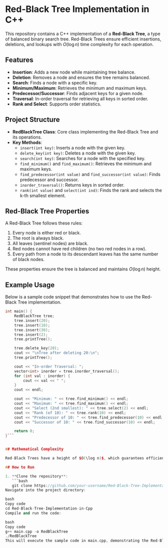 # Red-Black Tree Implementation in C++

This repository contains a C++ implementation of a **Red-Black Tree**, a type of balanced binary search tree. Red-Black Trees ensure efficient insertions, deletions, and lookups with $O(\log n)$ time complexity for each operation.

## Features

- **Insertion**: Adds a new node while maintaining tree balance.
- **Deletion**: Removes a node and ensures the tree remains balanced.
- **Search**: Finds a node with a specific key.
- **Minimum/Maximum**: Retrieves the minimum and maximum keys.
- **Predecessor/Successor**: Finds adjacent keys for a given node.
- **Traversal**: In-order traversal for retrieving all keys in sorted order.
- **Rank and Select**: Supports order statistics.

## Project Structure

- **RedBlackTree Class**: Core class implementing the Red-Black Tree and its operations.
- **Key Methods**:
  - `insert(int key)`: Inserts a node with the given key.
  - `delete_key(int key)`: Deletes a node with the given key.
  - `search(int key)`: Searches for a node with the specified key.
  - `find_minimum()` and `find_maximum()`: Retrieves the minimum and maximum keys.
  - `find_predecessor(int value)` and `find_successor(int value)`: Finds predecessor and successor.
  - `inorder_traversal()`: Returns keys in sorted order.
  - `rank(int value)` and `select(int ind)`: Finds the rank and selects the k-th smallest element.

## Red-Black Tree Properties

A Red-Black Tree follows these rules:

1. Every node is either red or black.
2. The root is always black.
3. All leaves (sentinel nodes) are black.
4. Red nodes cannot have red children (no two red nodes in a row).
5. Every path from a node to its descendant leaves has the same number of black nodes.

These properties ensure the tree is balanced and maintains $O(\log n)$ height.

## Example Usage

Below is a sample code snippet that demonstrates how to use the Red-Black Tree implementation.

```cpp
int main() {
    RedBlackTree tree;
    tree.insert(20);
    tree.insert(10);
    tree.insert(30);
    tree.insert(2);
    tree.printTree();

    tree.delete_key(20);
    cout << "\nTree after deleting 20:\n";
    tree.printTree();

    cout << "In-order Traversal: ";
    vector<int> inorder = tree.inorder_traversal();
    for (int val : inorder) {
        cout << val << " ";
    }
    cout << endl;

    cout << "Minimum: " << tree.find_minimum() << endl;
    cout << "Maximum: " << tree.find_maximum() << endl;
    cout << "Select (2nd smallest): " << tree.select(2) << endl;
    cout << "Rank (of 10): " << tree.rank(10) << endl;
    cout << "Predecessor of 10: " << tree.find_predecessor(10) << endl;
    cout << "Successor of 10: " << tree.find_successor(10) << endl;

    return 0;
}```


## Mathematical Complexity

Red-Black Trees have a height of $O(\log n)$, which guarantees efficient operations. This ensures the time complexity for **search**, **insertion**, and **deletion** is $O(\log n)$ in the worst case.

## How to Run

1. **Clone the repository**:
   ```bash
   git clone https://github.com/your-username/Red-Black-Tree-Implementation-in-Cpp.git
Navigate into the project directory:

bash
Copy code
cd Red-Black-Tree-Implementation-in-Cpp
Compile and run the code:

bash
Copy code
g++ main.cpp -o RedBlackTree
./RedBlackTree
This will execute the sample code in main.cpp, demonstrating the Red-Black Tree operations.